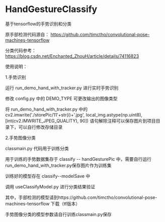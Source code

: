 # HandGestureClassify
基于tensorflow的手势识别和分类

原手部检测代码源自： https://github.com/timctho/convolutional-pose-machines-tensorflow 

分类代码参考： https://blog.csdn.net/Enchanted_ZhouH/article/details/74116823


使用说明： 

1.手势识别 

运行 run_demo_hand_with_tracker.py 进行实时手势识别 

修改 config.py 中的 DEMO_TYPE 可更改输出的图像类型 

将 run_demo_hand_with_tracker.py 中的 cv2.imwrite('./storePic/11'+str(i)+'.jpg', local_img.astype(np.uint8),[int(cv2.IMWRITE_JPEG_QUALITY), 90]) 语句解除注释可以保存图片到项目目录下，可以自行修改存储目录


2.手势图像分类 

classmain.py 代码用于训练分类 

用于训练的手势数据集存于 classify -- handGesturePic 中，需要自行运行run_demo_hand_with_tracker.py保存图片作为训练集

训练好的模型存在 classify--modelSave 中 

调用 useClassifyModel.py 进行分类结果验证

其中，手部检测的模型请到https://github.com/timctho/convolutional-pose-machines-tensorflow 下载（tf版本）

手势图像分类的模型参数请自行训练classmain.py保存
